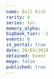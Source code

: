 ```yaml
---
name: Evil Kirk
rarity: 4
series: tos
memory_alpha:
bigbook_tier: -1
events: 0
in_portal: true
date: 20/03/2019
obtained: Event
mega: false
published: true
---
```



